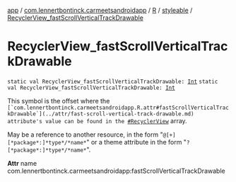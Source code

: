[app](../../../index.md) / [com.lennertbontinck.carmeetsandroidapp](../../index.md) / [R](../index.md) / [styleable](index.md) / [RecyclerView_fastScrollVerticalTrackDrawable](./-recycler-view_fast-scroll-vertical-track-drawable.md)

# RecyclerView_fastScrollVerticalTrackDrawable

`static val RecyclerView_fastScrollVerticalTrackDrawable: `[`Int`](https://kotlinlang.org/api/latest/jvm/stdlib/kotlin/-int/index.html)
`static val RecyclerView_fastScrollVerticalTrackDrawable: `[`Int`](https://kotlinlang.org/api/latest/jvm/stdlib/kotlin/-int/index.html)

This symbol is the offset where the ``[`com.lennertbontinck.carmeetsandroidapp.R.attr#fastScrollVerticalTrackDrawable`](../attr/fast-scroll-vertical-track-drawable.md) attribute's value can be found in the ``[`#RecyclerView`](-recycler-view.md) array.

May be a reference to another resource, in the form "`@[+][*package*:]*type*/*name*`" or a theme attribute in the form "`?[*package*:]*type*/*name*`".

**Attr**
name com.lennertbontinck.carmeetsandroidapp:fastScrollVerticalTrackDrawable

